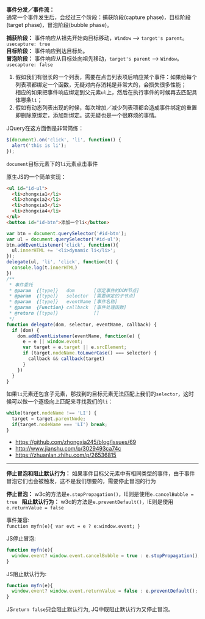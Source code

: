 **事件分发／事件流：**  
通常一个事件发生后，会经过三个阶段：捕获阶段(capture phase)，目标阶段(target phase)，冒泡阶段(bubble phase)。

**捕获阶段：** 事件响应从祖先开始向目标移动，```Window``` --> ```target's parent```。```usecapture: true```  
**目标阶段：** 事件响应到达目标处。  
**冒泡阶段：** 事件响应从目标处向祖先移动，```target's parent``` --> ```Window```。```usecapture: false```  

1. 假如我们有很长的一个列表，需要在点击列表项后响应某个事件：如果给每个列表项都绑定一个函数，无疑对内存消耗是非常大的，会损失很多性能；  
相应的如果把事件响应绑定到父元素```ul```上，然后在执行事件的时候再去匹配具体哪条```li```；
2. 假如有动态列表出现的时候，每次增加／减少列表项都会造成事件绑定的重置即删除原绑定，添加新绑定。这无疑也是一个很麻烦的事情。

JQuery在这方面倒是非常简练：  
```javascript
$(document).on('click', 'li', function() {
  alert('this is li');
});
```  
```document```目标元素下的```li```元素点击事件

原生JS的一个简单实现：
```html
<ul id="id-ul">
  <li>zhongxia1</li>
  <li>zhongxia2</li>
  <li>zhongxia3</li>
  <li>zhongxia4</li>
</ul>
<button id="id-btn">添加一个li</button>
```
```javascript
var btn = document.querySelector('#id-btn');
var ul = document.querySelector('#id-ul');
btn.addEventListener('click', function(){
  ul.innerHTML += '<li>dynamic li</li>';
});
delegate(ul, 'li', 'click', function(t) {
  console.log(t.innerHTML)
})
/**
 * 事件委托
 * @param  {[type]}   dom       [绑定事件的DOM节点]
 * @param  {[type]}   selector  [需要绑定的子节点]
 * @param  {[type]}   eventName [事件名称]
 * @param  {Function} callback  [事件处理函数]
 * @return {[type]}             []
 */
function delegate(dom, selector, eventName, callback) {
  if (dom) {
    dom.addEventListener(eventName, function(e) {
      e = e || window.event;
      var target = e.target || e.srcElement;
      if (target.nodeName.toLowerCase() === selector) {
        callback && callback(target)
      }
    })
  }
}
```

如果```li```元素还包含子元素，那找到的目标元素无法匹配上我们的```selector```，这时候可以做一个逐级向上匹配来寻找我们的```li```：
```javascript
while(target.nodeName !== 'LI') {
  target = target.parentNode;
  if(target.nodeName === 'LI') break;
}
```

- https://github.com/zhongxia245/blog/issues/69
- http://www.jianshu.com/p/3029493ca74c
- https://zhuanlan.zhihu.com/p/26536815

---
**停止冒泡和阻止默认行为：** 如果事件目标父元素中有相同类型的事件，由于事件冒泡它们也会被触发，这不是我们想要的，需要停止冒泡的行为

**停止冒泡：** w3c的方法是```e.stopPropagation()```，IE则是使用```e.cancelBubble = true```  
**阻止默认行为：** w3c的方法是```e.preventDefault()```，IE则是使用```e.returnValue = false```  

事件兼容:  
```function myfn(e){ var evt = e ? e:window.event; }```

JS停止冒泡:  
```javascript
function myfn(e){
  window.event? window.event.cancelBubble = true : e.stopPropagation();
}
```
JS阻止默认行为:  
```javascript
function myfn(e){
  window.event? window.event.returnValue = false : e.preventDefault();
}
```
JS```return false```只会阻止默认行为, JQ中既阻止默认行为又停止冒泡。
